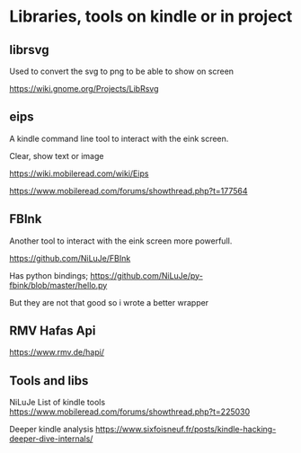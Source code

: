 # Libraries, tools on kindle or in project

## librsvg

Used to convert the svg to png to be able to show on screen

https://wiki.gnome.org/Projects/LibRsvg

## eips

A kindle command line tool to interact with the eink screen. 

Clear, show text or image

https://wiki.mobileread.com/wiki/Eips

https://www.mobileread.com/forums/showthread.php?t=177564

## FBInk

Another tool to interact with the eink screen more powerfull.

https://github.com/NiLuJe/FBInk

Has python bindings; https://github.com/NiLuJe/py-fbink/blob/master/hello.py

But they are not that good so i wrote a better wrapper

## RMV Hafas Api

https://www.rmv.de/hapi/



## Tools and libs

NiLuJe List of kindle tools https://www.mobileread.com/forums/showthread.php?t=225030

Deeper kindle analysis https://www.sixfoisneuf.fr/posts/kindle-hacking-deeper-dive-internals/



